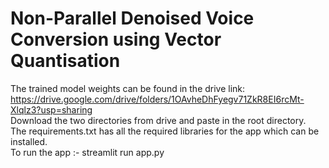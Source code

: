 # Non-Parallel Denoised Voice Conversion using Vector Quantisation

The trained model weights can be found in the drive link:<br>
https://drive.google.com/drive/folders/1OAvheDhFyegv71ZkR8EI6rcMt-Xlqlz3?usp=sharing<br>
Download the two directories from drive and paste in the root directory.<br>
The requirements.txt has all the required libraries for the app which can be installed.<br>
To run the app :- streamlit run app.py
